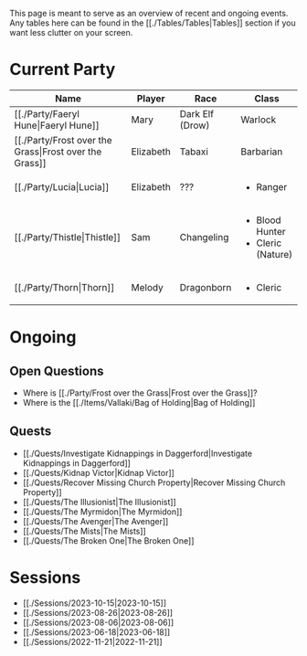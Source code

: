 This page is meant to serve as an overview of recent and ongoing events. Any tables here can be found in the [[./Tables/Tables|Tables]] section if you want less clutter on your screen.
# Current Party


| Name                                                    | Player    | Race            | Class                                                  |
| ------------------------------------------------------- | --------- | --------------- | ------------------------------------------------------ |
| [[./Party/Faeryl Hune\|Faeryl Hune]]                   | Mary      | Dark Elf (Drow) | Warlock                                                |
| [[./Party/Frost over the Grass\|Frost over the Grass]] | Elizabeth | Tabaxi          | Barbarian                                              |
| [[./Party/Lucia\|Lucia]]                               | Elizabeth | ???             | <ul><li>Ranger</li></ul>                               |
| [[./Party/Thistle\|Thistle]]                           | Sam       | Changeling      | <ul><li>Blood Hunter</li><li>Cleric (Nature)</li></ul> |
| [[./Party/Thorn\|Thorn]]                               | Melody    | Dragonborn      | <ul><li>Cleric</li></ul>                               |


# Ongoing
## Open Questions

- Where is [[./Party/Frost over the Grass|Frost over the Grass]]?
- Where is the [[./Items/Vallaki/Bag of Holding|Bag of Holding]]

## Quests
- [[./Quests/Investigate Kidnappings in Daggerford|Investigate Kidnappings in Daggerford]]
- [[./Quests/Kidnap Victor|Kidnap Victor]]
- [[./Quests/Recover Missing Church Property|Recover Missing Church Property]]
- [[./Quests/The Illusionist|The Illusionist]]
- [[./Quests/The Myrmidon|The Myrmidon]]
- [[./Quests/The Avenger|The Avenger]]
- [[./Quests/The Mists|The Mists]]
- [[./Quests/The Broken One|The Broken One]]

# Sessions
- [[./Sessions/2023-10-15|2023-10-15]]
- [[./Sessions/2023-08-26|2023-08-26]]
- [[./Sessions/2023-08-06|2023-08-06]]
- [[./Sessions/2023-06-18|2023-06-18]]
- [[./Sessions/2022-11-21|2022-11-21]]
